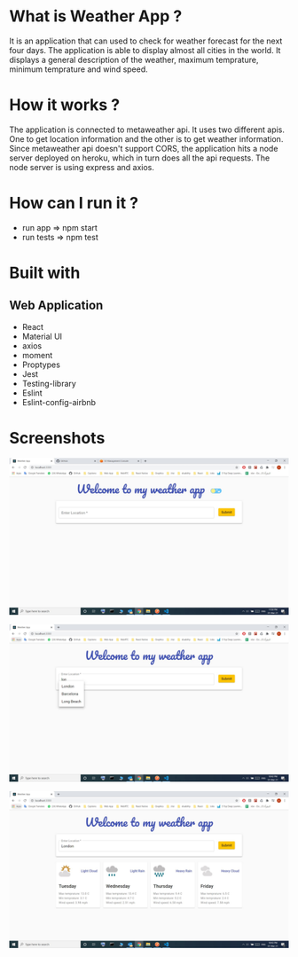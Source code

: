# What is Weather App ? 
It is an application that can used to check for weather forecast for the next four days. The application 
is able to display almost all cities in the world. It displays a general description of the weather, maximum temprature, minimum temprature and wind speed.

# How it works ?
The application is connected to metaweather api. It uses two different apis. One to get location information and the other is to get weather information. Since metaweather api doesn't support CORS, the application hits a node server deployed on heroku, which in turn does all the api requests. The node server is using express and axios.

# How can I run it ?
* run app => npm start
* run tests => npm test

# Built with

## Web Application

* React
* Material UI
* axios
* moment
* Proptypes
* Jest
* Testing-library
* Eslint
* Eslint-config-airbnb

# Screenshots

![Dashboard screenshot](/screenshots/Capture_1.JPG)

![Menu screenshot](/screenshots/Capture_2.JPG)

![Weather screenshot](/screenshots/Capture_3.JPG)


